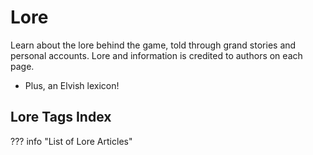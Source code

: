 # **Lore**

Learn about the lore behind the game, told through grand stories and personal accounts. Lore and information is credited to authors on each page.

- Plus, an Elvish lexicon!

## **Lore Tags Index**

??? info "List of Lore Articles"
    <!-- material/tags { scope: true } -->